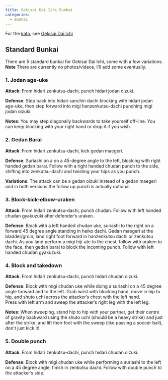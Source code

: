 ```yaml
---
title: Gekisai Dai Ichi Bunkai
categories:
  - Bunkai
---
```


For the [kata](/kata), see [Gekisai Dai Ichi](/kata/gekisai-dai-ichi)

## Standard Bunkai

There are 5 standard bunkai for Gekisai Dai Ichi, some with a few variations.
**Note** There are currently no photos/videos, I'll add some eventually.

### 1. Jodan age-uke

**Attack**: From hidari zenkutsu-dachi, punch hidari jodan oizuki.

**Defense**: Step back into hidari sanchin dachi blocking with hidari jodan age-uke, then step forward into migi hanzenkutsu-dachi punching migi jodan oizuki.

**Notes**: You may step diagonally backwards to take yourself off-line. You can keep blocking with your right hand or drop it if you wish.

### 2. Gedan Barai

**Attack**: From hidari zenkutsu-dachi, kick gedan maegeri.

**Defense**: Suriashi on a on a 45-degree angle to the left, blocking with right handed gedan barai. Follow with a right handed chudan punch to the side, shifting into zenkutsu-dachi and twisting your hips as you punch.

**Variations**: The attack can be a gedan oizuki instead of a gedan maegeri and in both versions the follow up punch is actually optional.

### 3. Block-kick-elbow-uraken

**Attack**: From hidari zenkutsu-dachi, punch chudan. Follow with left handed chudan gyakuzuki after defender’s uraken.

**Defense**: Block with a left handed chudan uke, suriashi to the right on a forward 45 degree angle standing in heiko dachi. Gedan maegeri at the bladder/groin, land right foot forward in hanzenkutsu dachi or zenkutsu dachi. As you land perform a migi hiji-ate to the chest, follow with uraken to the face, then gedan barai to block the incoming punch. Follow with left handed chudan gyakuzuki.

### 4. Block and takedown

**Attack**: From hidari zenkutsu-dachi, punch hidari chudan oizuki.

**Defense**: Block with migi chudan uke while doing a suriashi on a 45 degree angle forward and to the left. Grab wrist with blocking hand, move in hip to hip, and shuto uchi across the attacker’s chest with the left hand.  
Press with left arm and sweep the attacker’s right leg with the left leg.

**Notes**: When sweeping, stand hip to hip with your partner, get their centre of gravity backward using the shuto uchi (should be a heavy strike) and just after the strike, and lift their foot with the sweep (like passing a soccer ball), don't just kick it!

### 5. Double punch

**Attack**: From hidari zenkutsu-dachi, punch hidari chudan oizuki.

**Defense**: Block with migi chudan uke while performing a suriashi to the left on a 45 degree angle, finish in zenkutsu dachi. Follow with double punch to the attacker’s side.
